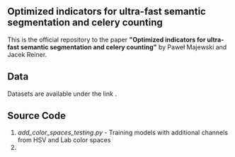 ## Optimized indicators for ultra-fast semantic segmentation and celery counting
This is the official repository to the paper **"Optimized indicators for ultra-fast semantic segmentation and celery counting"** by Paweł Majewski and Jacek Reiner.

## Data

Datasets  are available under the link .

## Source Code

1) *add_color_spaces_testing.py* - Training models with additional channels from HSV and Lab color spaces
2) 

